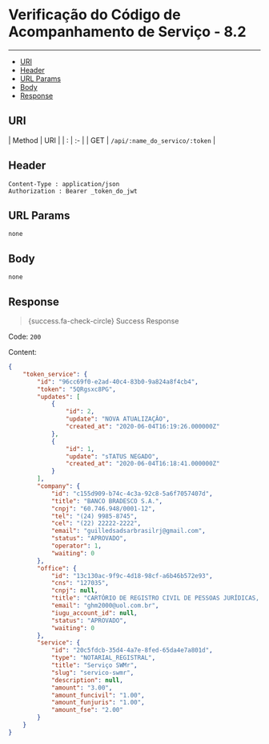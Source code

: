# Verificação do Código de Acompanhamento de Serviço - 8.2

---

- [URI](#uri)
- [Header](#header)
- [URL Params](#params)
- [Body](#body)
- [Response](#response)

<a name="uri"></a>
## URI

| Method | URI | 
| : |   :-   |
| GET | `/api/:name_do_servico/:token` |

<a name="header"></a>
## Header

```markup 
Content-Type : application/json
Authorization : Bearer _token_do_jwt
```

<a name="params"></a>
## URL Params

```markup 
none
```

<a name="body"></a>
## Body

```markup 
none
```

<a name="response"></a>
## Response

> {success.fa-check-circle} Success Response

Code: `200`

Content:

```json 
{
    "token_service": {
        "id": "96cc69f0-e2ad-40c4-83b0-9a824a8f4cb4",
        "token": "5QRgsxc8PG",
        "updates": [
            {
                "id": 2,
                "update": "NOVA ATUALIZAÇÂO",
                "created_at": "2020-06-04T16:19:26.000000Z"
            },
            {
                "id": 1,
                "update": "sTATUS NEGADO",
                "created_at": "2020-06-04T16:18:41.000000Z"
            }
        ],
        "company": {
            "id": "c155d909-b74c-4c3a-92c8-5a6f7057407d",
            "title": "BANCO BRADESCO S.A.",
            "cnpj": "60.746.948/0001-12",
            "tel": "(24) 9985-8745",
            "cel": "(22) 22222-2222",
            "email": "guilledsadsarbrasilrj@gmail.com",
            "status": "APROVADO",
            "operator": 1,
            "waiting": 0
        },
        "office": {
            "id": "13c130ac-9f9c-4d18-98cf-a6b46b572e93",
            "cns": "127035",
            "cnpj": null,
            "title": "CARTÓRIO DE REGISTRO CIVIL DE PESSOAS JURÍDICAS, TÍTULOS E DOCUMENTOS E TABELIONATO DE PROTESTOS DA COMARCA DE PALMAS-TO",
            "email": "ghm2000@uol.com.br",
            "iugu_account_id": null,
            "status": "APROVADO",
            "waiting": 0
        },
        "service": {
            "id": "20c5fdcb-35d4-4a7e-8fed-65da4e7a801d",
            "type": "NOTARIAL_REGISTRAL",
            "title": "Serviço SWMr",
            "slug": "servico-swmr",
            "description": null,
            "amount": "3.00",
            "amount_funcivil": "1.00",
            "amount_funjuris": "1.00",
            "amount_fse": "2.00"
        }
    }
}
```
